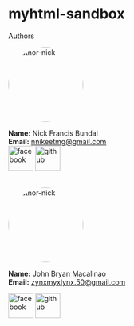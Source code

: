 # myhtml-sandbox

Authors

<img src="https://avatars.githubusercontent.com/u/114137754?v=4" alt="author-nick" style="border-radius:50%;" width="150">

**Name:** Nick Francis Bundal <br>
**Email:** nnikeetmg@gmail.com <br>
<a href="https://web.facebook.com/FrancineCarrelSaenzDiaz360"><img src="/img/Facebook.png" alt="facebook" width="50"></a>
<a href="https://github.com/minnjuu"><img src="/img/Github.png" alt="github" width="50"></a>
<br>
<br>

<img src="https://avatars.githubusercontent.com/u/114970133?v=4" alt="author-nick" style="border-radius:50%;" width="150">

**Name:** John Bryan Macalinao <br>
**Email:** zynxmyxlynx.50@gmail.com <br>

<a href="https://web.facebook.com/Brynt.Mcln"><img src="/img/Facebook.png" alt="facebook" width="50"></a>
<a href="https://github.com/BryzMcln"><img src="/img/Github.png" alt="github" width="50"></a>
